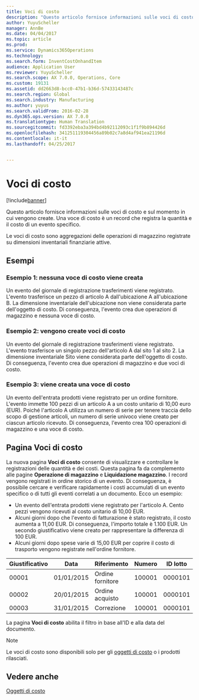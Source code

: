 ```yaml
---
title: Voci di costo
description: "Questo articolo fornisce informazioni sulle voci di costo e sul momento in cui vengono create. Una voce di costo è un record che registra la quantità e il costo di un evento specifico."
author: YuyuScheller
manager: AnnBe
ms.date: 04/04/2017
ms.topic: article
ms.prod: 
ms.service: Dynamics365Operations
ms.technology: 
ms.search.form: InventCostOnhandItem
audience: Application User
ms.reviewer: YuyuScheller
ms.search.scope: AX 7.0.0, Operations, Core
ms.custom: 19131
ms.assetid: dd2663d8-bcc0-47b1-b36d-57433143487c
ms.search.region: Global
ms.search.industry: Manufacturing
ms.author: yuyus
ms.search.validFrom: 2016-02-28
ms.dyn365.ops.version: AX 7.0.0
ms.translationtype: Human Translation
ms.sourcegitcommit: fd3392eba3a394bd4b92112093c1f1f9b894426d
ms.openlocfilehash: 341251119304456a89b02c7a8d4af941ea21196d
ms.contentlocale: it-it
ms.lasthandoff: 04/25/2017


---
```


# <a name="cost-entries"></a>Voci di costo

[!include[banner](../includes/banner.md)]


Questo articolo fornisce informazioni sulle voci di costo e sul momento in cui vengono create. Una voce di costo è un record che registra la quantità e il costo di un evento specifico.

Le voci di costo sono aggregazioni delle operazioni di magazzino registrate su dimensioni inventariali finanziarie attive.

## <a name="examples"></a>Esempi
### <a name="example-1-no-cost-entries-are-created"></a>Esempio 1: nessuna voce di costo viene creata

Un evento del giornale di registrazione trasferimenti viene registrato. L'evento trasferisce un pezzo di articolo A dall'ubicazione A all'ubicazione B. La dimensione inventariale dell'ubicazione non viene considerata parte dell'oggetto di costo. Di conseguenza, l'evento crea due operazioni di magazzino e nessuna voce di costo.

### <a name="example-2-cost-entries-are-created"></a>Esempio 2: vengono create voci di costo

Un evento del giornale di registrazione trasferimenti viene registrato. L'evento trasferisce un singolo pezzo dell'articolo A dal sito 1 al sito 2. La dimensione inventariale Sito viene considerata parte dell'oggetto di costo. Di conseguenza, l'evento crea due operazioni di magazzino e due voci di costo.

### <a name="example-3-one-cost-entry-is-created"></a>Esempio 3: viene creata una voce di costo

Un evento dell'entrata prodotti viene registrato per un ordine fornitore. L'evento immette 100 pezzi di un articolo A a un costo unitario di 10,00 euro (EUR). Poiché l'articolo A utilizza un numero di serie per tenere traccia dello scopo di gestione articoli, un numero di serie univoco viene creato per ciascun articolo ricevuto. Di conseguenza, l'evento crea 100 operazioni di magazzino e una voce di costo.

## <a name="cost-entries-page"></a>Pagina Voci di costo
La nuova pagina **Voci di costo** consente di visualizzare e controllare le registrazioni delle quantità e dei costi. Questa pagina fa da complemento alle pagine **Operazione di magazzino** e **Liquidazione magazzino**. I record vengono registrati in ordine storico di un evento. Di conseguenza, è possibile cercare e verificare rapidamente i costi accumulati di un evento specifico o di tutti gli eventi correlati a un documento. Ecco un esempio:

-   Un evento dell'entrata prodotti viene registrato per l'articolo A. Cento pezzi vengono ricevuti al costo unitario di 10,00 EUR.
-   Alcuni giorni dopo che l'evento di fatturazione è stato registrato, il costo aumenta a 11,00 EUR. Di conseguenza, l'importo totale è 1.100 EUR. Un secondo giustificativo viene creato per rappresentare la differenza di 100 EUR.
-   Alcuni giorni dopo spese varie di 15,00 EUR per coprire il costo di trasporto vengono registrate nell'ordine fornitore.

| Giustificativo | Data       | Riferimento      | Numero | ID lotto  | Quantità | Importo  |
|---------|------------|----------------|--------|---------|---------------|----|
| 00001   | 01/01/2015 | Ordine fornitore | 100001 | 0000101 | 100,00   | 1000,00 |
| 00002   | 20/01/2015 | Ordine acquisto | 100001 | 0000101 |          | 100,00  |
| 00003   | 31/01/2015 | Correzione     | 100001 | 0000101 |          | 15,00   |

La pagina **Voci di costo** abilita il filtro in base all'ID e alla data del documento. 

> [!NOTE]
> Le voci di costo sono disponibili solo per gli [oggetti di costo](cost-object.md) o i prodotti rilasciati.

<a name="see-also"></a>Vedere anche
--------

[Oggetti di costo](cost-object.md)




